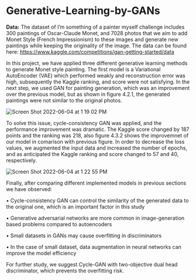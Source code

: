 # Generative-Learning-by-GANs

**Data:** The dataset of I’m something of a painter myself challenge includes 300 paintings
of Oscar-Claude Monet, and 7028 photos that
we aim to add Monet Style (French Impressionism) to these images and generate
new paintings while keeping the originality of the image. The data can be found here: https://www.kaggle.com/competitions/gan-getting-started/data


In this project, we have applied three different generative learning methods to
generate Monet style painting. The first model is a Variational AutoEncoder (VAE) which
performed weakly and reconstruction error was high, subsequently the Kaggle
ranking, and score were not satisfying. In the next step, we used GAN for painting
generation, which was an improvement over the previous model, but as shown in
figure 4.2.1, the generated paintings were not similar to the original photos.


![Screen Shot 2022-06-04 at 1 19 02 PM](https://user-images.githubusercontent.com/70451567/172018261-5fdfbda0-daf2-4ca1-836f-5445169af272.png)

To solve this issue, cycle-consistency GAN was applied, and the performance
improvement was dramatic. The Kaggle score changed by 187 points and the
ranking was 218, also figure 4.3.2 shows the improvemnet of our model in comarison with previous figure. In order to decrease the loss values, we augmented the input data
and increased the number of epochs, and as anticipated the Kaggle ranking and
score changed to 57 and 40, respectively.

![Screen Shot 2022-06-04 at 1 22 55 PM](https://user-images.githubusercontent.com/70451567/172018394-3bd1bef4-a6b9-4753-9ce9-1b84cacbeb8b.png)


Finally, after comparing different implemented models in previous sections we
have observed:

• Cycle-consistency GAN can control the similarity of the generated data to the
original one, which is an important factor in this study

• Generative adversarial networks are more common in image-generation
based problems compared to autoencoders

• Small datasets in GANs may cause overfitting in discriminators

• In the case of small dataset, data augmentation in neural networks can
improve the model efficiency

For further study, we suggest Cycle-GAN with two-objective dual head
discriminator, which prevents the overfitting risk.
